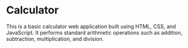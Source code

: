 # Calculator
This is a basic calculator web application built using HTML, CSS, and JavaScript. It performs standard arithmetic operations such as addition, subtraction, multiplication, and division.

